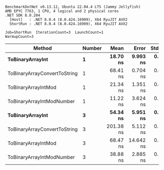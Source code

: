 ```

BenchmarkDotNet v0.13.12, Ubuntu 22.04.4 LTS (Jammy Jellyfish)
AMD EPYC 7763, 1 CPU, 4 logical and 2 physical cores
.NET SDK 8.0.204
  [Host]   : .NET 8.0.4 (8.0.424.16909), X64 RyuJIT AVX2
  ShortRun : .NET 8.0.4 (8.0.424.16909), X64 RyuJIT AVX2

Job=ShortRun  IterationCount=3  LaunchCount=1  
WarmupCount=3  

```
| Method                       | Number | Mean      | Error     | StdDev   | Min       | Max       | Gen0   | Allocated |
|----------------------------- |------- |----------:|----------:|---------:|----------:|----------:|-------:|----------:|
| **ToBinaryArrayInt**             | **1**      |  **18.70 ns** |  **9.993 ns** | **0.548 ns** |  **18.16 ns** |  **19.26 ns** | **0.0004** |      **32 B** |
| ToBinaryArrayConvertToString | 1      |  68.41 ns |  0.704 ns | 0.039 ns |  68.37 ns |  68.44 ns | 0.0011 |      96 B |
| ToBinaryArrayIntMod          | 1      |  21.34 ns |  1.351 ns | 0.074 ns |  21.29 ns |  21.43 ns | 0.0004 |      32 B |
| ToBinaryArrayIntModNumber    | 1      |  11.22 ns |  3.624 ns | 0.199 ns |  11.04 ns |  11.43 ns | 0.0004 |      32 B |
| **ToBinaryArrayInt**             | **3**      |  **54.34 ns** |  **5.951 ns** | **0.326 ns** |  **53.98 ns** |  **54.61 ns** | **0.0011** |      **96 B** |
| ToBinaryArrayConvertToString | 3      | 201.38 ns |  5.112 ns | 0.280 ns | 201.06 ns | 201.57 ns | 0.0033 |     296 B |
| ToBinaryArrayIntMod          | 3      |  68.47 ns | 14.642 ns | 0.803 ns |  67.70 ns |  69.30 ns | 0.0011 |      96 B |
| ToBinaryArrayIntModNumber    | 3      |  38.88 ns |  2.885 ns | 0.158 ns |  38.76 ns |  39.06 ns | 0.0011 |      96 B |
